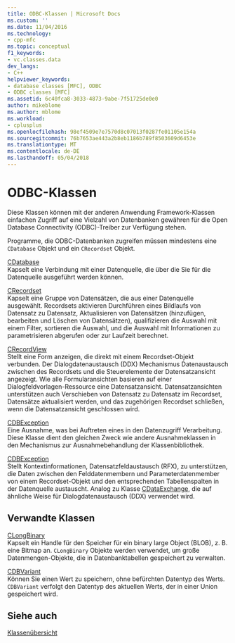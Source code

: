 ```yaml
---
title: ODBC-Klassen | Microsoft Docs
ms.custom: ''
ms.date: 11/04/2016
ms.technology:
- cpp-mfc
ms.topic: conceptual
f1_keywords:
- vc.classes.data
dev_langs:
- C++
helpviewer_keywords:
- database classes [MFC], ODBC
- ODBC classes [MFC]
ms.assetid: 6c40fca8-3033-4873-9abe-7f51725de0e0
author: mikeblome
ms.author: mblome
ms.workload:
- cplusplus
ms.openlocfilehash: 98ef4509e7e7570d8c07013f0287fe01105e154a
ms.sourcegitcommit: 76b7653ae443a2b8eb1186b789f8503609d6453e
ms.translationtype: MT
ms.contentlocale: de-DE
ms.lasthandoff: 05/04/2018
---
```

# <a name="odbc-classes"></a>ODBC-Klassen
Diese Klassen können mit der anderen Anwendung Framework-Klassen einfachen Zugriff auf eine Vielzahl von Datenbanken gewähren für die Open Database Connectivity (ODBC)-Treiber zur Verfügung stehen.  
  
 Programme, die ODBC-Datenbanken zugreifen müssen mindestens eine `CDatabase` Objekt und ein `CRecordset` Objekt.  
  
 [CDatabase](../mfc/reference/cdatabase-class.md)  
 Kapselt eine Verbindung mit einer Datenquelle, die über die Sie für die Datenquelle ausgeführt werden können.  
  
 [CRecordset](../mfc/reference/crecordset-class.md)  
 Kapselt eine Gruppe von Datensätzen, die aus einer Datenquelle ausgewählt. Recordsets aktivieren Durchführen eines Bildlaufs von Datensatz zu Datensatz, Aktualisieren von Datensätzen (hinzufügen, bearbeiten und Löschen von Datensätzen), qualifizieren die Auswahl mit einem Filter, sortieren die Auswahl, und die Auswahl mit Informationen zu parametrisieren abgerufen oder zur Laufzeit berechnet.  
  
 [CRecordView](../mfc/reference/crecordview-class.md)  
 Stellt eine Form anzeigen, die direkt mit einem Recordset-Objekt verbunden. Der Dialogdatenaustausch (DDX) Mechanismus Datenaustausch zwischen des Recordsets und die Steuerelemente der Datensatzansicht angezeigt. Wie alle Formularansichten basieren auf einer Dialogfeldvorlagen-Ressource eine Datensatzansicht. Datensatzansichten unterstützen auch Verschieben von Datensatz zu Datensatz im Recordset, Datensätze aktualisiert werden, und das zugehörigen Recordset schließen, wenn die Datensatzansicht geschlossen wird.  
  
 [CDBException](../mfc/reference/cdbexception-class.md)  
 Eine Ausnahme, was bei Auftreten eines in den Datenzugriff Verarbeitung. Diese Klasse dient den gleichen Zweck wie andere Ausnahmeklassen in den Mechanismus zur Ausnahmebehandlung der Klassenbibliothek.  
  
 [CDBException](../mfc/reference/cfieldexchange-class.md)  
 Stellt Kontextinformationen, Datensatzfeldaustausch (RFX), zu unterstützen, die Daten zwischen den Felddatenmembern und Parameterdatenmember von einem Recordset-Objekt und den entsprechenden Tabellenspalten in der Datenquelle austauscht. Analog zu Klasse [CDataExchange](../mfc/reference/cdataexchange-class.md), die auf ähnliche Weise für Dialogdatenaustausch (DDX) verwendet wird.  
  
## <a name="related-classes"></a>Verwandte Klassen  
 [CLongBinary](../mfc/reference/clongbinary-class.md)  
 Kapselt ein Handle für den Speicher für ein binary large Object (BLOB), z. B. eine Bitmap an. `CLongBinary` Objekte werden verwendet, um große Datenmengen-Objekte, die in Datenbanktabellen gespeichert zu verwalten.  
  
 [CDBVariant](../mfc/reference/cdbvariant-class.md)  
 Können Sie einen Wert zu speichern, ohne befürchten Datentyp des Werts. `CDBVariant` verfolgt den Datentyp des aktuellen Werts, der in einer Union gespeichert wird.  
  
## <a name="see-also"></a>Siehe auch  
 [Klassenübersicht](../mfc/class-library-overview.md)

